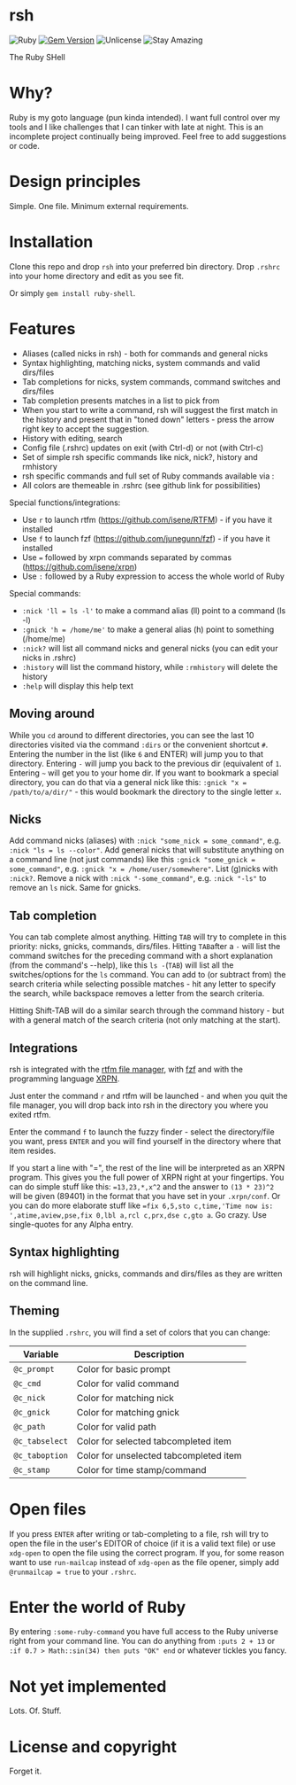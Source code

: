 # rsh
![Ruby](https://img.shields.io/badge/language-Ruby-red) [![Gem Version](https://badge.fury.io/rb/ruby-shell.svg)](https://badge.fury.io/rb/ruby-shell) ![Unlicense](https://img.shields.io/badge/license-Unlicense-green) ![Stay Amazing](https://img.shields.io/badge/Stay-Amazing-important)

The Ruby SHell

# Why?
Ruby is my goto language (pun kinda intended). I want full control over my tools and I like challenges that I can tinker with late at night. This is an incomplete project continually being improved. Feel free to add suggestions or code.

# Design principles
Simple. One file. Minimum external requirements.

# Installation
Clone this repo and drop `rsh` into your preferred bin directory. Drop `.rshrc` into your home directory and edit as you see fit.

Or simply `gem install ruby-shell`.

# Features
* Aliases (called nicks in rsh) - both for commands and general nicks
* Syntax highlighting, matching nicks, system commands and valid dirs/files
* Tab completions for nicks, system commands, command switches and dirs/files
* Tab completion presents matches in a list to pick from
* When you start to write a command, rsh will suggest the first match in the history and present that in "toned down" letters - press the arrow right key to accept the suggestion.
* History with editing, search
* Config file (.rshrc) updates on exit (with Ctrl-d) or not (with Ctrl-c)
* Set of simple rsh specific commands like nick, nick?, history and rmhistory
* rsh specific commands and full set of Ruby commands available via :<command>
* All colors are themeable in .rshrc (see github link for possibilities)
  
Special functions/integrations:
* Use `r` to launch rtfm (https://github.com/isene/RTFM) - if you have it installed
* Use `f` to launch fzf (https://github.com/junegunn/fzf) - if you have it installed
* Use `=` followed by xrpn commands separated by commas (https://github.com/isene/xrpn)
* Use `:` followed by a Ruby expression to access the whole world of Ruby

Special commands:
* `:nick 'll = ls -l'` to make a command alias (ll) point to a command (ls -l)
* `:gnick 'h = /home/me'` to make a general alias (h) point to something (/home/me)
* `:nick?` will list all command nicks and general nicks (you can edit your nicks in .rshrc)
* `:history` will list the command history, while `:rmhistory` will delete the history
* `:help` will display this help text

## Moving around
While you `cd` around to different directories, you can see the last 10 directories visited via the command `:dirs` or the convenient shortcut `#`. Entering the number in the list (like `6` and ENTER) will jump you to that directory. Entering `-` will jump you back to the previous dir (equivalent of `1`. Entering `~` will get you to your home dir. If you want to bookmark a special directory, you can do that via a general nick like this: `:gnick "x = /path/to/a/dir/"` - this would bookmark the directory to the single letter `x`.

## Nicks
Add command nicks (aliases) with `:nick "some_nick = some_command"`, e.g. `:nick "ls = ls --color"`. Add general nicks that will substitute anything on a command line (not just commands) like this `:gnick "some_gnick = some_command"`, e.g. `:gnick "x = /home/user/somewhere"`. List (g)nicks with `:nick?`. Remove a nick with `:nick "-some_command"`, e.g. `:nick "-ls"` to remove an `ls` nick. Same for gnicks.

## Tab completion
You can tab complete almost anything. Hitting `TAB` will try to complete in this priority: nicks, gnicks, commands, dirs/files. Hitting `TAB`after a `-` will list the command switches for the preceding command with a short explanation (from the command's --help), like this `ls -`(`TAB`) will list all the switches/options for the `ls` command. You can add to (or subtract from) the search criteria while selecting possible matches - hit any letter to specify the search, while backspace removes a letter from the search criteria. 

Hitting Shift-TAB will do a similar search through the command history - but with a general match of the search criteria (not only matching at the start).

## Integrations
rsh is integrated with the [rtfm file manager](https://github.com/isene/RTFM), with [fzf](https://github.com/junegunn/fzf) and with the programming language [XRPN](https://github.com/isene/xrpn). 

Just enter the command `r` and rtfm will be launched - and when you quit the file manager, you will drop back into rsh in the directory you where you exited rtfm. 

Enter the command `f` to launch the fuzzy finder - select the directory/file you want, press `ENTER` and you will find yourself in the directory where that item resides. 

If you start a line with "=", the rest of the line will be interpreted as an XRPN program. This gives you the full power of XRPN right at your fingertips. You can do simple stuff like this: `=13,23,*,x^2` and the answer to `(13 * 23)^2` will be given (89401) in the format that you have set in your `.xrpn/conf`. Or you can do more elaborate stuff like `=fix 6,5,sto c,time,'Time now is: ',atime,aview,pse,fix 0,lbl a,rcl c,prx,dse c,gto a`. Go crazy. Use single-quotes for any Alpha entry.

## Syntax highlighting
rsh will highlight nicks, gnicks, commands and dirs/files as they are written on the command line.

## Theming
In the supplied `.rshrc`, you will find a set of colors that you can change:

Variable        | Description
----------------|-----------------------------------------
`@c_prompt`     | Color for basic prompt
`@c_cmd`        | Color for valid command
`@c_nick`       | Color for matching nick
`@c_gnick`      | Color for matching gnick
`@c_path`       | Color for valid path
`@c_tabselect`  | Color for selected tabcompleted item
`@c_taboption`  | Color for unselected tabcompleted item
`@c_stamp`      | Color for time stamp/command

# Open files
If you press `ENTER` after writing or tab-completing to a file, rsh will try to open the file in the user's EDITOR of choice (if it is a valid text file) or use `xdg-open` to open the file using the correct program. If you, for some reason want to use `run-mailcap` instead of `xdg-open` as the file opener, simply add `@runmailcap = true` to your `.rshrc`.

# Enter the world of Ruby
By entering `:some-ruby-command` you have full access to the Ruby universe right from your command line. You can do anything from `:puts 2 + 13` or `:if 0.7 > Math::sin(34) then puts "OK" end` or whatever tickles you fancy.

# Not yet implemented
Lots. Of. Stuff.

# License and copyright
Forget it.
